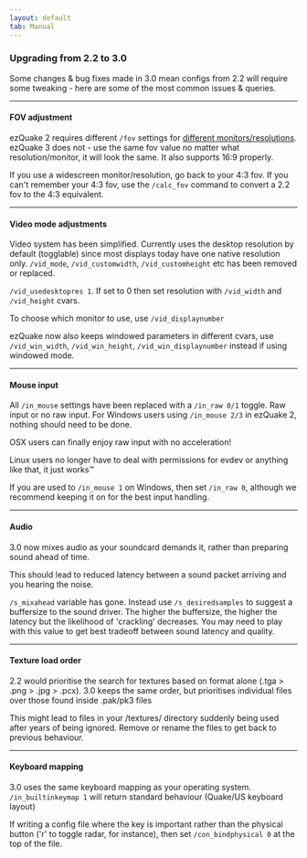 ```yaml
---
layout: default
tab: Manual
---
```


### Upgrading from 2.2 to 3.0

Some changes & bug fixes made in 3.0 mean configs from 2.2 will require some tweaking - here are some of the most common issues & queries.

---

#### FOV adjustment

ezQuake 2 requires different `/fov` settings for [different monitors/resolutions](http://wiki.quakeworld.nu/Widescreen_Guide).  ezQuake 3 does not - use the same fov value no matter what resolution/monitor, it will look the same.  It also supports 16:9 properly.

If you use a widescreen monitor/resolution, go back to your 4:3 fov.  If you can't remember your 4:3 fov, use the `/calc_fov` command to convert a 2.2 fov to the 4:3 equivalent.

---

#### Video mode adjustments

Video system has been simplified. Currently uses the desktop resolution by default (togglable) since most displays today have one native resolution only. `/vid_mode`, `/vid_customwidth`, `/vid_customheight` etc has been removed or replaced.

`/vid_usedesktopres 1`. If set to 0 then set resolution with `/vid_width` and `/vid_height` cvars.

To choose which monitor to use, use `/vid_displaynumber`

ezQuake now also keeps windowed parameters in different cvars, use `/vid_win_width`, `/vid_win_height`, `/vid_win_displaynumber` instead if using windowed mode.

---

#### Mouse input
    
All `/in_mouse` settings have been replaced with a `/in_raw 0/1` toggle. Raw input or no raw input. For Windows users using `/in_mouse 2/3` in ezQuake 2, nothing should need to be done.

OSX users can finally enjoy raw input with no acceleration!

Linux users no longer have to deal with permissions for evdev or anything like that, it just works&trade;

If you are used to `/in_mouse 1` on Windows, then set `/in_raw 0`, although we recommend keeping it on for the best input handling.

---

#### Audio

3.0 now mixes audio as your soundcard demands it, rather than preparing sound ahead of time.

This should lead to reduced latency between a sound packet arriving and you hearing the noise.

`/s_mixahead` variable has gone.  Instead use `/s_desiredsamples` to suggest a buffersize to the sound driver.  The higher the buffersize, the higher the latency but the likelihood of 'crackling' decreases.  You may need to play with this value to get best tradeoff between sound latency and quality.

---

#### Texture load order

2.2 would prioritise the search for textures based on format alone (.tga &gt; .png &gt; .jpg &gt; .pcx).  3.0 keeps the same order, but prioritises individual files over those found inside .pak/pk3 files

This might lead to files in your /textures/ directory suddenly being used after years of being ignored.  Remove or rename the files to get back to previous behaviour.

---

#### Keyboard mapping

3.0 uses the same keyboard mapping as your operating system.  `/in_builtinkeymap 1` will return standard behaviour (Quake/US keyboard layout)

If writing a config file where the key is important rather than the physical button ('r' to toggle radar, for instance), then set `/con_bindphysical 0` at the top of the file.

